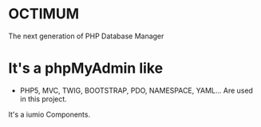 # OCTIMUM

The next generation of PHP Database Manager

# It's a phpMyAdmin like

- PHP5, MVC, TWIG, BOOTSTRAP, PDO, NAMESPACE, YAML... Are used in this project.

It's a iumio Components.
